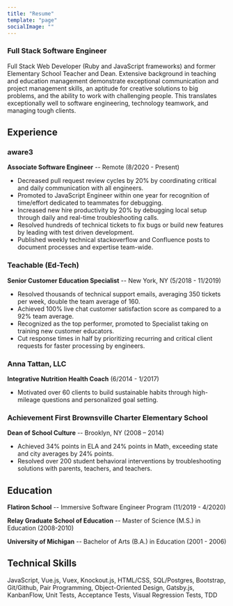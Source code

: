 ```yaml
---
title: "Resume"
template: "page"
socialImage: ""
---
```


### Full Stack Software Engineer
Full Stack Web Developer (Ruby and JavaScript frameworks) and former Elementary School Teacher and Dean. Extensive background in teaching and education management demonstrate exceptional communication and project management skills, an aptitude for creative solutions to big problems, and the ability to work with challenging people. This translates exceptionally well to software engineering, technology teamwork, and managing tough clients.

## Experience
### aware3
**Associate Software Engineer** -- Remote (8/2020 - Present)

+ Decreased pull request review cycles by 20% by coordinating critical and daily communication with all engineers.
+ Promoted to JavaScript Engineer within one year for recognition of time/effort dedicated to teammates for debugging.
+ Increased new hire productivity by 20% by debugging local setup through daily and real-time troubleshooting calls.
+ Resolved hundreds of technical tickets to fix bugs or build new features by leading with test driven development.
+ Published weekly technical stackoverflow and Confluence posts to document processes and expertise team-wide.


### Teachable (Ed-Tech)  
**Senior Customer Education Specialist** -- New York, NY (5/2018 - 11/2019)       

+ Resolved thousands of technical support emails, averaging 350 tickets per week, double the team average of 160.
+ Achieved 100% live chat customer satisfaction score as compared to a 92% team average.
+ Recognized as the top performer, promoted to Specialist taking on training new customer educators.
+ Cut response times in half by prioritizing recurring and critical client requests for faster processing by engineers.

### Anna Tattan, LLC
**Integrative Nutrition Health Coach** (6/2014 - 1/2017)

+ Motivated over 60 clients to build sustainable habits through high-mileage questions and personalized goal setting.

### Achievement First Brownsville Charter Elementary School	    
**Dean of School Culture** -- Brooklyn, NY (2008 – 2014)

+ Achieved 34% points in ELA and 24% points in Math, exceeding state and city averages by 24% points.
+ Resolved over 200 student behavioral interventions by troubleshooting solutions with parents, teachers, and teachers.

## Education
**Flatiron School** -- Immersive Software Engineer Program (11/2019 - 4/2020)

**Relay Graduate School of Education** -- Master of Science (M.S.) in Education (2008-2010)

**University of Michigan** -- Bachelor of Arts (B.A.) in Education (2001 - 2006)

## Technical Skills
JavaScript, Vue.js, Vuex, Knockout.js, HTML/CSS, SQL/Postgres, Bootstrap, Git/Github, Pair Programming, Object-Oriented Design, Gatsby.js, KanbanFlow, Unit Tests, Acceptance Tests, Visual Regression Tests, TDD